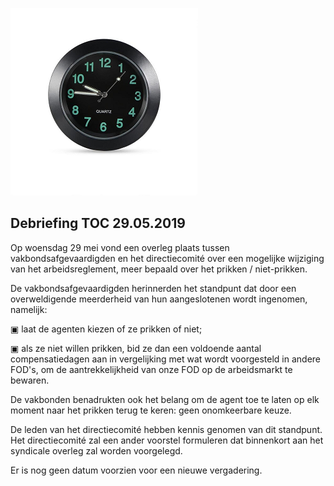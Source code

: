 <link rel="stylesheet" href="S2.css">

![](clock.png)

## Debriefing TOC 29.05.2019

Op woensdag 29 mei vond een overleg plaats tussen vakbondsafgevaardigden en het directiecomité over een mogelijke wijziging van het arbeidsreglement, meer bepaald over het prikken / niet-prikken.

De vakbondsafgevaardigden herinnerden het standpunt dat door een overweldigende meerderheid van hun aangeslotenen wordt ingenomen, namelijk:

&#9635; laat de agenten kiezen of ze prikken of niet;

&#9635; als ze niet willen prikken, bid ze dan een voldoende aantal compensatiedagen aan in vergelijking met wat wordt voorgesteld in andere FOD's, om de aantrekkelijkheid van onze FOD op de arbeidsmarkt te bewaren.

De vakbonden benadrukten ook het belang om de agent toe te laten op elk moment naar het prikken terug te keren: geen onomkeerbare keuze.

De leden van het directiecomité hebben kennis genomen van dit standpunt. Het directiecomité zal een ander voorstel formuleren dat binnenkort aan het syndicale overleg zal worden voorgelegd.

Er is nog geen datum voorzien voor een nieuwe vergadering.